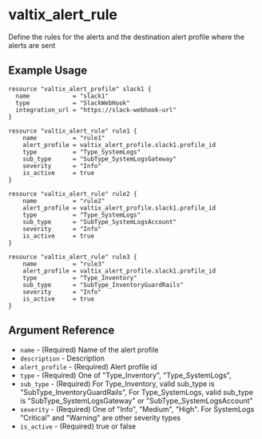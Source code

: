 # valtix_alert_rule
Define the rules for the alerts and the destination alert profile where the alerts are sent

## Example Usage
```hcl
resource "valtix_alert_profile" slack1 {
  name            = "slack1"
  type            = "SlackWebHook"
  integration_url = "https://slack-webhook-url"
}
```

```hcl
resource "valtix_alert_rule" rule1 {
    name          = "rule1"
    alert_profile = valtix_alert_profile.slack1.profile_id
    type          = "Type_SystemLogs"
    sub_type      = "SubType_SystemLogsGateway"
    severity      = "Info"
    is_active     = true
}
```

```hcl
resource "valtix_alert_rule" rule2 {
    name          = "rule2"
    alert_profile = valtix_alert_profile.slack1.profile_id
    type          = "Type_SystemLogs"
    sub_type      = "SubType_SystemLogsAccount"
    severity      = "Info"
    is_active     = true
}
```

```hcl
resource "valtix_alert_rule" rule3 {
    name          = "rule3"
    alert_profile = valtix_alert_profile.slack1.profile_id
    type          = "Type_Inventory"
    sub_type      = "SubType_InventoryGuardRails"
    severity      = "Info"
    is_active     = true
}
```

## Argument Reference
* `name` - (Required) Name of the alert profile
* `description` - Description
* `alert_profile` - (Required) Alert profile id
* `type` - (Required) One of "Type_Inventory", "Type_SystemLogs",
* `sub_type` - (Required) For Type_Inventory, valid sub_type is "SubType_InventoryGuardRails",
    For Type_SystemLogs, valid sub_type is "SubType_SystemLogsGateway" or "SubType_SystemLogsAccount"
* `severity` - (Required) One of "Info", "Medium", "High". For SystemLogs "Critical" and "Warning" are other severity types
* `is_active` - (Required) true or false